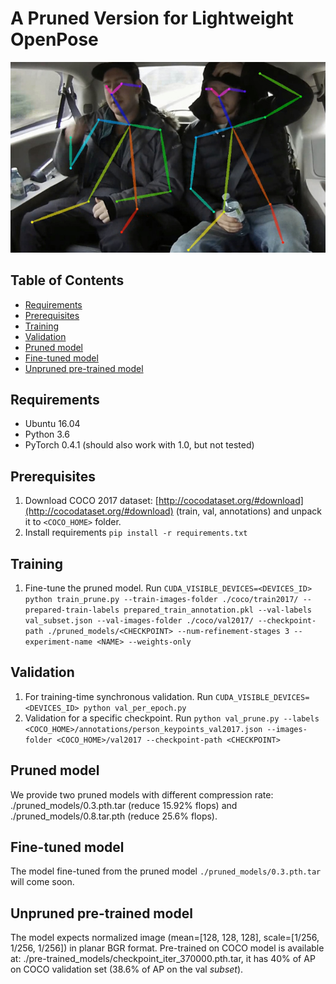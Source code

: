 # A Pruned Version for Lightweight OpenPose

<p align="center">
  <img src="data/preview.jpg" />
</p>

## Table of Contents

* [Requirements](#requirements)
* [Prerequisites](#prerequisites)
* [Training](#training)
* [Validation](#validation)
* [Pruned model](#pruned_model)
* [Fine-tuned model](#fine-tuned_model)
* [Unpruned pre-trained model](#pre-trained-model)

## Requirements

* Ubuntu 16.04
* Python 3.6
* PyTorch 0.4.1 (should also work with 1.0, but not tested)

## Prerequisites

1. Download COCO 2017 dataset: [http://cocodataset.org/#download](http://cocodataset.org/#download) (train, val, annotations) and unpack it to `<COCO_HOME>` folder.
2. Install requirements `pip install -r requirements.txt`

## Training

1. Fine-tune the pruned model. Run `CUDA_VISIBLE_DEVICES=<DEVICES_ID> python train_prune.py --train-images-folder ./coco/train2017/ --prepared-train-labels prepared_train_annotation.pkl --val-labels val_subset.json --val-images-folder ./coco/val2017/ --checkpoint-path ./pruned_models/<CHECKPOINT> --num-refinement-stages 3 --experiment-name <NAME> --weights-only`

## Validation

1. For training-time synchronous validation. Run `CUDA_VISIBLE_DEVICES=<DEVICES_ID> python val_per_epoch.py`
2. Validation for a specific checkpoint. Run `python val_prune.py --labels <COCO_HOME>/annotations/person_keypoints_val2017.json --images-folder <COCO_HOME>/val2017 --checkpoint-path <CHECKPOINT>`

## Pruned model <a name="pruned_model"/>

We provide two pruned models with different compression rate: ./pruned_models/0.3.pth.tar (reduce 15.92% flops) and ./pruned_models/0.8.tar.pth (reduce 25.6% flops).

## Fine-tuned model <a name="fine-tuned_model"/>

The model fine-tuned from the pruned model `./pruned_models/0.3.pth.tar` will come soon. 

## Unpruned pre-trained model <a name="pre-trained-model"/>

The model expects normalized image (mean=[128, 128, 128], scale=[1/256, 1/256, 1/256]) in planar BGR format.
Pre-trained on COCO model is available at: ./pre-trained_models/checkpoint_iter_370000.pth.tar, it has 40% of AP on COCO validation set (38.6% of AP on the val *subset*).

